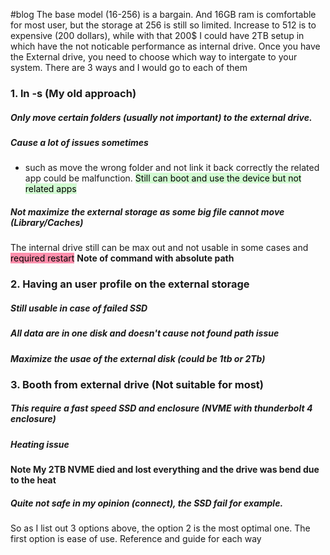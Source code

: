 #blog
The base model (16-256) is a bargain. And 16GB ram is comfortable for most user, but the storage at 256 is still so limited. Increase to 512 is to expensive (200 dollars), while with that 200$ I could have 2TB setup in which have the not noticable performance as internal drive.
Once you have the External drive, you need to choose which way to intergate to your system. There are 3 ways and I would go to each of them 

</table of contents></>

### 1. ln -s (My old approach)
##### Only move certain folders (usually not important) to the external drive.
##### Cause a lot of issues sometimes
+ such as move the wrong folder and not link it back correctly the related app could be malfunction. <mark style="background: #BBFABBA6;">Still can boot and use the device but not related apps</mark>
##### Not maximize the external storage as some big file cannot move (Library/Caches)
The internal drive still can be max out and not usable in some cases and <mark style="background: #FF5582A6;">required restart</mark>
**Note of command with absolute path**

### 2. Having an user profile on the external storage
##### Still usable in case of failed SSD
##### All data are in one disk and doesn't cause not found path issue

##### Maximize the usae of the external disk (could be 1tb or 2Tb)
### 3. Booth from external drive (Not suitable for most)
##### This require a fast speed SSD and enclosure (NVME with thunderbolt 4 enclosure) 

#####  Heating issue
**Note My 2TB NVME died and lost everything and the drive was bend due to the heat**
##### Quite not safe in my opinion (connect), the SSD fail for example.


So as I list out 3 options above, the option 2 is the most optimal one. The first option is ease of use.
Reference and guide for each way